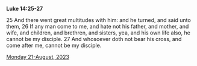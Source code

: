 **Luke 14:25-27**

25 And there went great multitudes with him: and he turned, and said unto them, 26 If any man come to me, and hate not his father, and mother, and wife, and children, and brethren, and sisters, yea, and his own life also, he cannot be my disciple. 27 And whosoever doth not bear his cross, and come after me, cannot be my disciple.

[Monday 21-August, 2023](https://getbible.life/kjv/Luke/14/25-27)
